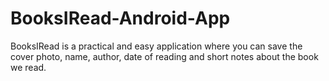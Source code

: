 # BooksIRead-Android-App
BooksIRead is a practical and easy application where you can save the cover photo, name, author, date of reading and short notes about the book we read.
